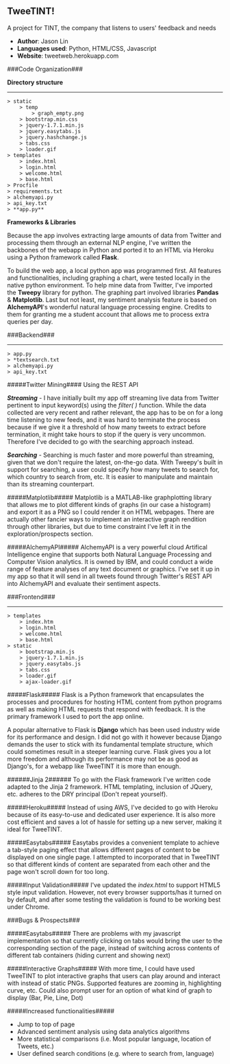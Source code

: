 ## TweeTINT! 
A project for TINT, the company that listens to users' feedback and needs

- **Author**: Jason Lin
- **Languages used**: Python, HTML/CSS, Javascript 
- **Website**: tweetweb.herokuapp.com

###Code Organization###

**Directory structure**

---

	> static
		> temp
			> graph_empty.png
		> bootstrap.min.css
		> jquery-1.7.1.min.js
		> jquery.easytabs.js
		> jquery.hashchange.js
		> tabs.css
		> loader.gif
	> templates 
		> index.html
		> login.html
		> welcome.html
		> base.html
	> Procfile 
	> requirements.txt
	> alchemyapi.py
	> api_key.txt
	> **app.py**

**Frameworks & Libraries**

Because the app involves extracting large amounts of data from Twitter and processing them through an external NLP engine, I've written the backbones of the webapp in Python and ported it to an HTML via Heroku using a Python framework called **Flask**. 

To build the web app, a local python app was programmed first. All features and functionalities, including graphing a chart, were tested locally in the native python environment. To help mine data from Twitter, I've imported the **Tweepy** library for python. The graphing part involved libraries **Pandas** & **Matplotlib**. Last but not least, my sentiment analysis feature is based on **AlchemyAPI**'s wonderful natural language processing engine. Credits to them for granting me a student account that allows me to process extra queries per day.

###Backend###

---

	> app.py
	> *textsearch.txt
	> alchemyapi.py
	> api_key.txt

#####Twitter Mining####
Using the REST API

***Streaming*** - I have initially built my app off streaming live data from Twitter pertinent to input keyword(s) using the *filter( )* function. While the data collected are very recent and rather relevant, the app has to be on for a long time listening to new feeds, and it was hard to terminate the process because if we give it a threshold of how many tweets to extract before termination, it might take hours to stop if the query is very uncommon. Therefore I've decided to go with the searching approach instead. 

***Searching*** - Searching is much faster and more powerful than streaming, given that we don't require the latest, on-the-go data. With Tweepy's built in support for searching, a user could specify how many tweets to search for, which country to search from, etc. It is easier to manipulate and maintain than its streaming counterpart.

#####Matplotlib#####
Matplotlib is a MATLAB-like graphplotting library that allows me to plot different kinds of graphs (in our case a histogram) and export it as a PNG so I could render it on HTML webpages. There are actually other fancier ways to implement an interactive graph rendition through other libraries, but due to time constraint I've left it in the exploration/prospects section. 

#####AlchemyAPI#####
AlchemyAPI is a very powerful cloud Artifical Intelligence engine that supports both Natural Language Processing and Computer Vision analytics. It is owned by IBM, and could conduct a wide range of feature analyses of any text document or graphics. I've set it up in my app so that it will send in all tweets found through Twitter's REST API into AlchemyAPI and evaluate their sentiment aspects.

###Frontend###

---

	> templates
		> index.htm 
		> login.html
		> welcome.html
		> base.html
	> static
		> bootstrap.min.js 
		> jquery-1.7.1.min.js
		> jquery.easytabs.js
		> tabs.css
		> loader.gif
		> ajax-loader.gif

#####Flask#####
Flask is a Python framework that encapsulates the processes and procedures for hosting HTML content from python programs as well as making HTML requests that respond with feedback. It is the primary framework I used to port the app online.

A popular alternative to Flask is **Django** which has been used industry wide for its performance and design. I did not go with it however because Django demands the user to stick with its fundamental template structure, which could sometimes result in a steeper learning curve. Flask gives you a lot more freedom and although its performance may not be as good as Django's, for a webapp like TweeTINT it is more than enough. 

######Jinja 2######
To go with the Flask framework I've written code adapted to the Jinja 2 framework. HTML templating, inclusion of JQuery, etc. adheres to the DRY principal (Don't repeat yourself).

#####Heroku#####
Instead of using AWS, I've decided to go with Heroku because of its easy-to-use and dedicated user experience.  It is also more cost efficient and saves a lot of hassle for setting up a new server, making it ideal for TweeTINT.

#####Easytabs#####
Easytabs provides a convenient template to achieve a tab-style paging effect that allows different pages of content to be displayed on one single page. I attempted to incorporated that in TweeTINT so that different kinds of content are separated from each other and the page won't scroll down for too long.

#####Input Validation#####
I've updated the *index.html* to support HTML5 style input validation. However, not every browser supports/has it turned on by default, and after some testing the validation is found to be working best under Chrome. 

###Bugs & Prospects###

#####Easytabs#####
There are problems with my javascript implementation so that currently clicking on tabs would bring the user to the corresponding section of the page, instead of switching across contents of different tab containers (hiding current and showing next)

#####Interactive Graphs#####
With more time, I could have used TweeTINT to plot interactive graphs that users can play around and interact with instead of static PNGs. Supported features are zooming in, highlighting curve, etc. Could also prompt user for an option of what kind of graph to display (Bar, Pie, Line, Dot) 

#####Increased functionalities#####

- Jump to top of page
- Advanced sentiment analysis using data analytics algorithms
- More statistical comparisons (i.e. Most popular language, location of Tweets, etc.)
- User defined search conditions (e.g. where to search from, language)
